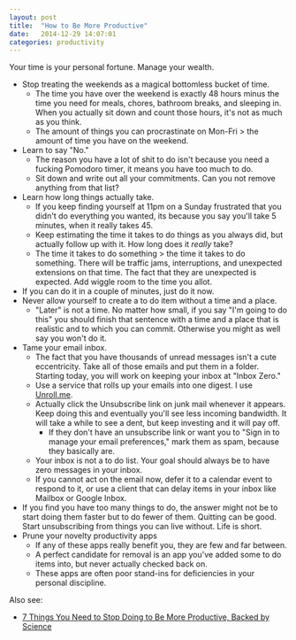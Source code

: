 ```yaml
---
layout: post
title:  "How to Be More Productive"
date:   2014-12-29 14:07:01
categories: productivity
---
```


Your time is your personal fortune. Manage your wealth.

- Stop treating the weekends as a magical bottomless bucket of time. 
  - The time you have over the weekend is exactly 48 hours minus the time you need for meals, chores, bathroom breaks, and sleeping in. When you actually sit down and count those hours, it's not as much as you think.
  - The amount of things you can procrastinate on Mon-Fri > the amount of time you have on the weekend.
- Learn to say "No."
  - The reason you have a lot of shit to do isn't because you need a fucking Pomodoro timer, it means you have too much to do.
  - Sit down and write out all your commitments. Can you not remove anything from that list?
- Learn how long things actually take.
  - If you keep finding yourself at 11pm on a Sunday frustrated that you didn't do everything you wanted, its because you say you'll take 5 minutes, when it really takes 45.
  - Keep estimating the time it takes to do things as you always did, but actually follow up with it. How long does it *really* take?
  - The time it takes to do something > the time it takes to do something. There will be traffic jams, interruptions, and unexpected extensions on that time. The fact that they are unexpected is expected. Add wiggle room to the time you allot.
- If you can do it in a couple of minutes, just do it now.
- Never allow yourself to create a to do item without a time and a place.
  - "Later" is not a time. No matter how small, if you say "I'm going to do this" you should finish that sentence with a time and a place that is realistic and to which you can commit. Otherwise you might as well say you won't do it.
- Tame your email inbox.
  - The fact that you have thousands of unread messages isn't a cute eccentricity. Take all of those emails and put them in a folder. Starting today, you will work on keeping your inbox at "Inbox Zero."
  - Use a service that rolls up your emails into one digest. I use [Unroll.me](http://unroll.me).
  - Actually click the Unsubscribe link on junk mail whenever it appears. Keep doing this and eventually you'll see less incoming bandwidth. It will take a while to see a dent, but keep investing and it will pay off.
    - If they don't have an unsubscribe link or want you to "Sign in to manage your email preferences," mark them as spam, because they basically are.
  - Your inbox is not a to do list. Your goal should always be to have zero messages in your inbox.
  - If you cannot act on the email now, defer it to a calendar event to respond to it, or use a client that can delay items in your inbox like Mailbox or Google Inbox.
- If you find you have too many things to do, the answer might not be to start doing them faster but to do fewer of them. Quitting can be good. Start unsubscribing from things you can live without. Life is short.
- Prune your novelty productivity apps
  - If any of these apps really benefit you, they are few and far between.
  - A perfect candidate for removal is an app you've added some to do items into, but never actually checked back on.
  - These apps are often poor stand-ins for deficiencies in your personal discipline.

Also see:
- [7 Things You Need to Stop Doing to Be More Productive, Backed by Science](https://medium.com/@cammipham/7-things-you-need-to-stop-doing-to-be-more-productive-backed-by-science-a988c17383a6)
